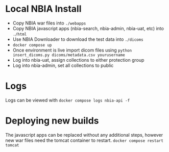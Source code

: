 # Local NBIA Install

* Copy NBIA war files into `./webapps`
* Copy NBIA javascript apps (nbia-search, nbia-admin, nbia-uat, etc) into `./html`
* Use NBIA Downloader to download the test data into `./dicoms`
* `docker compose up`
* Once environment is live import dicom files using `python insert_dicoms.py dicoms/metadata.csv yourusername`
* Log into nbia-uat, assign collections to either protection group
* Log into nbia-admin, set all collections to public

# Logs
Logs can be viewed with `docker compose logs nbia-api -f`

# Deploying new builds
The javascript apps can be replaced without any additional steps, however new war files need the tomcat container to restart.
`docker compose restart tomcat`

